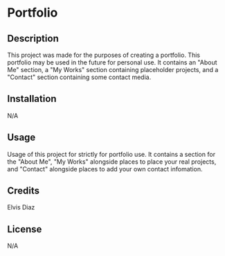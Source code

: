 # Portfolio

## Description

This project was made for the purposes of creating a portfolio. This portfolio may be used in the future for personal use. It contains an "About Me" section, a "My Works" section containing placeholder projects, and a "Contact" section containing some contact media.

## Installation

N/A

## Usage

Usage of this project for strictly for portfolio use. It contains a section for the "About Me", "My Works" alongside places to place your real projects, and "Contact" alongside places to add your own contact infomation.

## Credits

Elvis Diaz

## License

N/A
